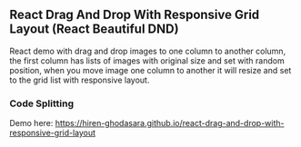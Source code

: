 ## React Drag And Drop With Responsive Grid Layout (React Beautiful DND)

React demo with drag and drop images to one column to another column, the first column has lists of images with original size and set with random position, when you move image one column to another it will resize and set to the grid list with responsive layout.

### Code Splitting

Demo here: https://hiren-ghodasara.github.io/react-drag-and-drop-with-responsive-grid-layout
